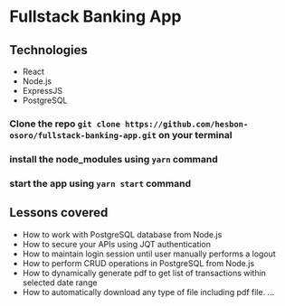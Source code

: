 # Fullstack Banking App

## Technologies

- React
- Node.js
- ExpressJS
- PostgreSQL

### Clone the repo `git clone https://github.com/hesbon-osoro/fullstack-banking-app.git` on your terminal

### install the node_modules using `yarn` command

### start the app using `yarn start` command

## Lessons covered

- How to work with PostgreSQL database from Node.js
- How to secure your APIs using JQT authentication
- How to maintain login session until user manually performs a logout
- How to perform CRUD operations in PostgreSQL from Node.js
- How to dynamically generate pdf to get list of transactions within selected date range
- How to automatically download any type of file including pdf file. ...
